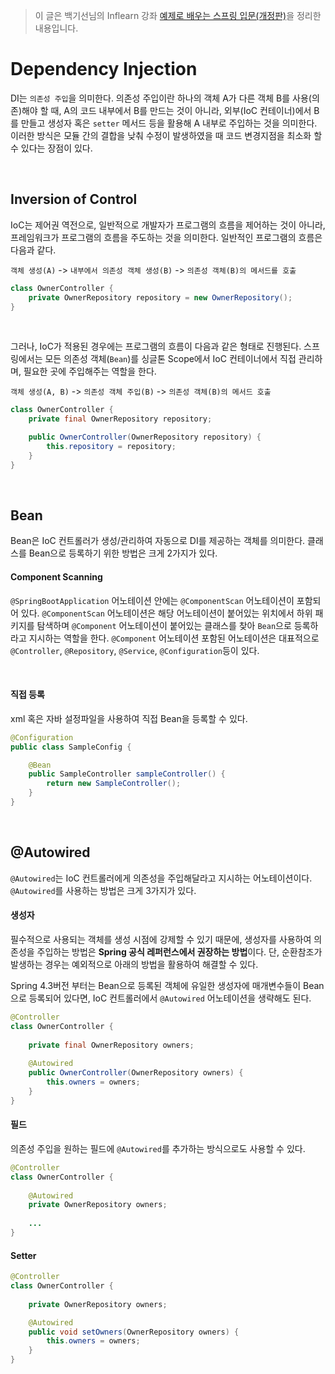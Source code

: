> 이 글은 백기선님의 Inflearn 강좌 [예제로 배우는 스프링 입문(개정판)](https://www.inflearn.com/course/spring_revised_edition/dashboard)을 정리한 내용입니다.

# Dependency Injection
DI는 `의존성 주입`을 의미한다. 의존성 주입이란 하나의 객체 A가 다른 객체 B를 사용(의존)해야 할 때, A의 코드 내부에서 B를 만드는 것이 아니라, 외부(IoC 컨테이너)에서 B를 만들고 생성자 혹은 `setter` 메서드 등을 활용해 A 내부로 주입하는 것을 의미한다. 이러한 방식은 모듈 간의 결합을 낮춰 수정이 발생하였을 때 코드 변경지점을 최소화 할 수 있다는 장점이 있다.

&nbsp;

## Inversion of Control
IoC는 제어권 역전으로, 일반적으로 개발자가 프로그램의 흐름을 제어하는 것이 아니라, 프레임워크가 프로그램의 흐름을 주도하는 것을 의미한다. 일반적인 프로그램의 흐름은 다음과 같다.

`객체 생성(A)` -> `내부에서 의존성 객체 생성(B)` -> `의존성 객체(B)의 메서드를 호출`
```java
class OwnerController {
    private OwnerRepository repository = new OwnerRepository();
}
``` 

&nbsp;

그러나, IoC가 적용된 경우에는 프로그램의 흐름이 다음과 같은 형태로 진행된다. 스프링에서는 모든 의존성 객체(`Bean`)를 싱글톤 Scope에서 IoC 컨테이너에서 직접 관리하며, 필요한 곳에 주입해주는 역할을 한다.

`객체 생성(A, B)` -> `의존성 객체 주입(B)` -> `의존성 객체(B)의 메서드 호출`

```java
class OwnerController {
    private final OwnerRepository repository;

    public OwnerController(OwnerRepository repository) {
        this.repository = repository;
    }
}
```
&nbsp;

## Bean

Bean은 IoC 컨트롤러가 생성/관리하여 자동으로 DI를 제공하는 객체를 의미한다. 클래스를 Bean으로 등록하기 위한 방법은 크게 2가지가 있다.

#### Component Scanning
  
`@SpringBootApplication` 어노테이션 안에는 `@ComponentScan` 어노테이션이 포함되어 있다. `@ComponentScan` 어노테이션은 해당 어노테이션이 붙어있는 위치에서 하위 패키지를 탐색하며 `@Component` 어노테이션이 붙어있는 클래스를 찾아 `Bean`으로 등록하라고 지시하는 역할을 한다. `@Component` 어노테이션 포함된 어노테이션은 대표적으로 `@Controller`, `@Repository`, `@Service`, `@Configuration`등이 있다.

&nbsp;

#### 직접 등록
  
xml 혹은 자바 설정파일을 사용하여 직접 Bean을 등록할 수 있다.

```java
@Configuration
public class SampleConfig {

    @Bean
    public SampleController sampleController() {
        return new SampleController();
    }
}
```

&nbsp;

## @Autowired
`@Autowired`는 IoC 컨트롤러에게 의존성을 주입해달라고 지시하는 어노테이션이다. `@Autowired`를 사용하는 방법은 크게 3가지가 있다.

#### 생성자

필수적으로 사용되는 객체를 생성 시점에 강제할 수 있기 때문에, 생성자를 사용하여 의존성을 주입하는 방법은 **Spring 공식 레퍼런스에서 권장하는 방법**이다. 단, 순환참조가 발생하는 경우는 예외적으로 아래의 방법을 활용하여 해결할 수 있다.

Spring 4.3버전 부터는 Bean으로 등록된 객체에 유일한 생성자에 매개변수들이 Bean으로 등록되어 있다면, IoC 컨트롤러에서 `@Autowired` 어노테이션을 생략해도 된다.

```java
@Controller
class OwnerController {
    
    private final OwnerRepository owners;
    
    @Autowired
    public OwnerController(OwnerRepository owners) {
        this.owners = owners;
    }
}
```

#### 필드

의존성 주입을 원하는 필드에 `@Autowired`를 추가하는 방식으로도 사용할 수 있다.

```java
@Controller
class OwnerController {
    
    @Autowired
    private OwnerRepository owners;
    
    ...
}
```

#### Setter

```java
@Controller
class OwnerController {
    
    private OwnerRepository owners;

    @Autowired
    public void setOwners(OwnerRepository owners) {
        this.owners = owners;
    }
}
```